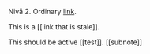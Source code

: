 Nivå 2. Ordinary [link](https://kraulis.se).

This is a [[link that is stale]].

This should be active [[test]].
[[subnote]]